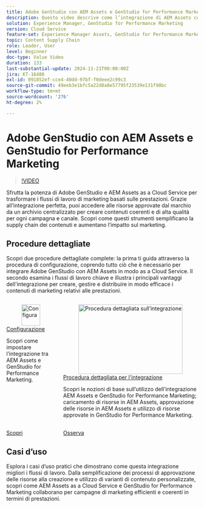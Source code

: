 ```yaml
---
title: Adobe GenStudio con AEM Assets e GenStudio for Performance Marketing
description: Questo video descrive come l’integrazione di AEM Assets con GenStudio for Performance Marketing consenta ai team di accedere a un archivio centralizzato di risorse approvate dal marchio, per garantire contenuti coerenti su tutti i canali e le campagne.
solution: Experience Manager, GenStudio for Performance Marketing
version: Cloud Service
feature-set: Experience Manager Assets, GenStudio for Performance Marketing
topic: Content Supply Chain
role: Leader, User
level: Beginner
doc-type: Value Video
duration: 133
last-substantial-update: 2024-11-21T00:00:00Z
jira: KT-16480
exl-id: 091852ef-cce4-40dd-97bf-f0deee2c99c3
source-git-commit: 49eeb3e1bfc5a22d8a8e57795f23539e131f98bc
workflow-type: tm+mt
source-wordcount: '276'
ht-degree: 2%

---
```


# Adobe GenStudio con AEM Assets e GenStudio for Performance Marketing

>[!VIDEO](https://video.tv.adobe.com/v/3439263/?learn=on)

Sfrutta la potenza di Adobe GenStudio e AEM Assets as a Cloud Service per trasformare i flussi di lavoro di marketing basati sulle prestazioni. Grazie all’integrazione perfetta, puoi accedere alle risorse approvate dal marchio da un archivio centralizzato per creare contenuti coerenti e di alta qualità per ogni campagna e canale. Scopri come questi strumenti semplificano la supply chain dei contenuti e aumentano l’impatto sul marketing.

## Procedure dettagliate

Scopri due procedure dettagliate complete: la prima ti guida attraverso la procedura di configurazione, coprendo tutto ciò che è necessario per integrare Adobe GenStudio con AEM Assets in modo as a Cloud Service. Il secondo esamina i flussi di lavoro chiave e illustra i principali vantaggi dell&#39;integrazione per creare, gestire e distribuire in modo efficace i contenuti di marketing relativi alle prestazioni.

<!-- CARDS 

* https://experienceleague.adobe.com/en/docs/integrations-learn/experience-cloud/tutorials/genstudio-for-performance-marketing-experience-manager/setup
    {title=Set up}
    {cta=Learn}
    {image=https://experienceleague.adobe.com/en/docs/integrations-learn/experience-cloud/solution-categories/media_1f4cfd2b3f7e2e83862f8a00ce6fc4cd4b21650d1.png?width=2000&format=webply&optimize=medium}
* https://experienceleague.adobe.com/en/docs/integrations-learn/experience-cloud/tutorials/genstudio-for-performance-marketing-experience-manager/integration-walkthrough
    {title=Integration walkthrough}

-->
<!-- START CARDS HTML - DO NOT MODIFY BY HAND -->
<div class="columns">
    <div class="column is-half-tablet is-half-desktop is-one-third-widescreen" aria-label="Set up">
        <div class="card" style="height: 100%; display: flex; flex-direction: column; height: 100%;">
            <div class="card-image">
                <figure class="image x-is-16by9">
                    <a href="https://experienceleague.adobe.com/en/docs/integrations-learn/experience-cloud/tutorials/genstudio-for-performance-marketing-experience-manager/setup" title="Configura" target="_blank" rel="referrer">
                        <img class="is-bordered-r-small" src="https://experienceleague.adobe.com/en/docs/integrations-learn/experience-cloud/solution-categories/media_1f4cfd2b3f7e2e83862f8a00ce6fc4cd4b21650d1.png?width=400&format=webply&optimize=medium" alt="Configura"
                             style="width: 100%; aspect-ratio: 16 / 9; object-fit: cover; overflow: hidden; display: block; margin: auto;">
                    </a>
                </figure>
            </div>
            <div class="card-content is-padded-small" style="display: flex; flex-direction: column; flex-grow: 1; justify-content: space-between;">
                <div class="top-card-content">
                    <p class="headline is-size-6 has-text-weight-bold">
                        <a href="https://experienceleague.adobe.com/en/docs/integrations-learn/experience-cloud/tutorials/genstudio-for-performance-marketing-experience-manager/setup" target="_blank" rel="referrer" title="Configura">Configurazione</a>
                    </p>
                    <p class="is-size-6">Scopri come impostare l’integrazione tra AEM Assets e GenStudio for Performance Marketing.</p>
                </div>
                <a href="https://experienceleague.adobe.com/en/docs/integrations-learn/experience-cloud/tutorials/genstudio-for-performance-marketing-experience-manager/setup" target="_blank" rel="referrer" class="spectrum-Button spectrum-Button--outline spectrum-Button--primary spectrum-Button--sizeM" style="align-self: flex-start; margin-top: 1rem;">
                    <span class="spectrum-Button-label has-no-wrap has-text-weight-bold">Scopri</span>
                </a>
            </div>
        </div>
    </div>
    <div class="column is-half-tablet is-half-desktop is-one-third-widescreen" aria-label="Integration walkthrough">
        <div class="card" style="height: 100%; display: flex; flex-direction: column; height: 100%;">
            <div class="card-image">
                <figure class="image x-is-16by9">
                    <a href="https://experienceleague.adobe.com/en/docs/integrations-learn/experience-cloud/tutorials/genstudio-for-performance-marketing-experience-manager/integration-walkthrough" title="Procedura dettagliata sull’integrazione" target="_blank" rel="referrer">
                        <img class="is-bordered-r-small" src="https://video.tv.adobe.com/v/3439264/?format=jpeg&nocache=1732289222940" alt="Procedura dettagliata sull’integrazione"
                             style="width: 100%; aspect-ratio: 16 / 9; object-fit: cover; overflow: hidden; display: block; margin: auto;">
                    </a>
                </figure>
            </div>
            <div class="card-content is-padded-small" style="display: flex; flex-direction: column; flex-grow: 1; justify-content: space-between;">
                <div class="top-card-content">
                    <p class="headline is-size-6 has-text-weight-bold">
                        <a href="https://experienceleague.adobe.com/en/docs/integrations-learn/experience-cloud/tutorials/genstudio-for-performance-marketing-experience-manager/integration-walkthrough" target="_blank" rel="referrer" title="Procedura dettagliata sull’integrazione">Procedura dettagliata per l'integrazione</a>
                    </p>
                    <p class="is-size-6">Scopri le nozioni di base sull’utilizzo dell’integrazione AEM Assets e GenStudio for Performance Marketing; caricamento di risorse in AEM Assets, approvazione delle risorse in AEM Assets e utilizzo di risorse approvate in GenStudio for Performance Marketing.</p>
                </div>
                <a href="https://experienceleague.adobe.com/en/docs/integrations-learn/experience-cloud/tutorials/genstudio-for-performance-marketing-experience-manager/integration-walkthrough" target="_blank" rel="referrer" class="spectrum-Button spectrum-Button--outline spectrum-Button--primary spectrum-Button--sizeM" style="align-self: flex-start; margin-top: 1rem;">
                    <span class="spectrum-Button-label has-no-wrap has-text-weight-bold">Osserva</span>
                </a>
            </div>
        </div>
    </div>
</div>
<!-- END CARDS HTML - DO NOT MODIFY BY HAND -->

## Casi d’uso

Esplora i casi d’uso pratici che dimostrano come questa integrazione migliori i flussi di lavoro. Dalla semplificazione dei processi di approvazione delle risorse alla creazione e utilizzo di varianti di contenuto personalizzate, scopri come AEM Assets as a Cloud Service e GenStudio for Performance Marketing collaborano per campagne di marketing efficienti e coerenti in termini di prestazioni.


<!-- CARDS 

* https://experienceleague.adobe.com/en/docs/integrations-learn/experience-cloud/tutorials/genstudio-for-performance-marketing-experience-manager/use-cases/use-case-1
* https://experienceleague.adobe.com/en/docs/integrations-learn/experience-cloud/tutorials/genstudio-for-performance-marketing-experience-manager/use-cases/use-case-2

-->


<br/>
<br/>